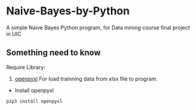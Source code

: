 # Naive-Bayes-by-Python
A simple Naive Bayes Python program, for Data mining course final project in UIC


Something need to know
----
Require Library:<br>
   1. [openpyxl](https://openpyxl.readthedocs.io/ "You know too much") For load trainning data from xlsx file to program.<br>
   * Install openpyxl<br>
   ```
   pip3 install openpyxl
   ```
   
